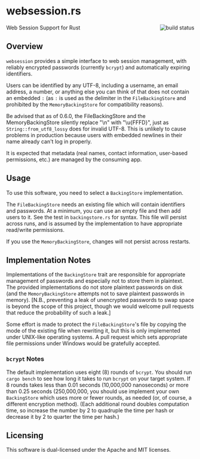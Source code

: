 # websession.rs
<img src="https://github.com/jolhoeft/websession.rs/workflows/Rust/badge.svg" align="right" alt="build status">

Web Session Support for Rust



## Overview

`websession` provides a simple interface to web session management, with
reliably encrypted passwords (currently `bcrypt`) and automatically expiring
identifiers.

Users can be identified by any UTF-8, including a username, an email
address, a number, or anything else you can think of that does not contain
an embedded `:` (as `:` is used as the delimiter in the `FileBackingStore`
and prohibited by the `MemoryBackingStore` for compatibility reasons).

Be advised that as of 0.6.0, the FileBackingStore and the MemoryBackingStore
silently replace "\n" with "\u{FFFD}", just as `String::from_utf8_lossy`
does for invalid UTF-8.  This is unlikely to cause problems in production
because users with embedded newlines in their name already can't log in
properly.

It is expected that metadata (real names, contact information, user-based
permissions, etc.) are managed by the consuming app.

## Usage

To use this software, you need to select a `BackingStore` implementation.

The `FileBackingStore` needs an existing file which will contain identifiers
and passwords.  At a minimum, you can use an empty file and then add users
to it.  See the test in `backingstore.rs` for syntax.  This file will
persist across runs, and is assumed by the implementation to have
appropriate read/write permissions.

If you use the `MemoryBackingStore`, changes will not persist across
restarts.

## Implementation Notes

Implementations of the `BackingStore` trait are responsible for appropriate
management of passwords and especially not to store them in plaintext.  The
provided implementations do not store plaintext passwords on disk (and the
`MemoryBackingStore` attempts not to save plaintext passwords in memory).
[N.B., preventing a leak of unencrypted passwords to swap space is beyond
the scope of this project, though we would welcome pull requests that reduce
the probability of such a leak.]

Some effort is made to protect the `FileBackingStore`'s file by copying the
mode of the existing file when rewriting it, but this is only implemented
under UNIX-like operating systems.  A pull request which sets appropriate
file permissions under Windows would be gratefully accepted.

### `bcrypt` Notes

The default implementation uses eight (8) rounds of `bcrypt`.  You should
run `cargo bench` to see how long it takes to run `bcrypt` on your target
system.  If 8 rounds takes less than 0.01 seconds (10,000,000 nanoseconds)
or more than 0.25 seconds (250,000,000, you should use implement your own
`BackingStore` which uses more or fewer rounds, as needed (or, of course, a
different encryption method).  (Each additional round doubles computation
time, so increase the number by 2 to quadruple the time per hash or decrease
it by 2 to quarter the time per hash.)

## Licensing

This software is dual-licensed under the Apache and MIT licenses.
